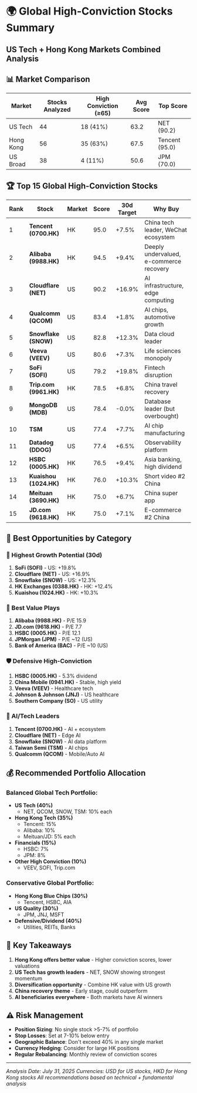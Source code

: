 # 🌍 Global High-Conviction Stocks Summary
## US Tech + Hong Kong Markets Combined Analysis

## 📊 Market Comparison

| Market | Stocks Analyzed | High Conviction (≥65) | Avg Score | Top Score |
|--------|----------------|---------------------|-----------|-----------|
| US Tech | 44 | 18 (41%) | 63.2 | NET (90.2) |
| Hong Kong | 56 | 35 (63%) | 67.5 | Tencent (95.0) |
| US Broad | 38 | 4 (11%) | 50.6 | JPM (70.0) |

## 🏆 Top 15 Global High-Conviction Stocks

| Rank | Stock | Market | Score | 30d Target | Why Buy |
|------|-------|--------|-------|------------|---------|
| 1 | **Tencent (0700.HK)** | HK | 95.0 | +7.5% | China tech leader, WeChat ecosystem |
| 2 | **Alibaba (9988.HK)** | HK | 94.5 | +9.4% | Deeply undervalued, e-commerce recovery |
| 3 | **Cloudflare (NET)** | US | 90.2 | +16.9% | AI infrastructure, edge computing |
| 4 | **Qualcomm (QCOM)** | US | 83.4 | +1.8% | AI chips, automotive growth |
| 5 | **Snowflake (SNOW)** | US | 82.8 | +12.3% | Data cloud leader |
| 6 | **Veeva (VEEV)** | US | 80.6 | +7.3% | Life sciences monopoly |
| 7 | **SoFi (SOFI)** | US | 79.2 | +19.8% | Fintech disruption |
| 8 | **Trip.com (9961.HK)** | HK | 78.5 | +6.8% | China travel recovery |
| 9 | **MongoDB (MDB)** | US | 78.4 | -0.0% | Database leader (but overbought) |
| 10 | **TSM** | US | 77.4 | +7.7% | AI chip manufacturing |
| 11 | **Datadog (DDOG)** | US | 77.4 | +6.5% | Observability platform |
| 12 | **HSBC (0005.HK)** | HK | 76.5 | +9.4% | Asia banking, high dividend |
| 13 | **Kuaishou (1024.HK)** | HK | 76.0 | +10.3% | Short video #2 China |
| 14 | **Meituan (3690.HK)** | HK | 75.0 | +6.7% | China super app |
| 15 | **JD.com (9618.HK)** | HK | 75.0 | +7.1% | E-commerce #2 China |

## 🎯 Best Opportunities by Category

### 🚀 Highest Growth Potential (30d)
1. **SoFi (SOFI)** - US: +19.8%
2. **Cloudflare (NET)** - US: +16.9%
3. **Snowflake (SNOW)** - US: +12.3%
4. **HK Exchanges (0388.HK)** - HK: +12.4%
5. **Kuaishou (1024.HK)** - HK: +10.3%

### 💎 Best Value Plays
1. **Alibaba (9988.HK)** - P/E 15.9
2. **JD.com (9618.HK)** - P/E 7.7
3. **HSBC (0005.HK)** - P/E 12.1
4. **JPMorgan (JPM)** - P/E ~12 (US)
5. **Bank of America (BAC)** - P/E ~10 (US)

### 🛡️ Defensive High-Conviction
1. **HSBC (0005.HK)** - 5.3% dividend
2. **China Mobile (0941.HK)** - Stable, high yield
3. **Veeva (VEEV)** - Healthcare tech
4. **Johnson & Johnson (JNJ)** - US healthcare
5. **Southern Company (SO)** - US utility

### 🤖 AI/Tech Leaders
1. **Tencent (0700.HK)** - AI + ecosystem
2. **Cloudflare (NET)** - Edge AI
3. **Snowflake (SNOW)** - AI data platform
4. **Taiwan Semi (TSM)** - AI chips
5. **Qualcomm (QCOM)** - Mobile/Auto AI

## 💰 Recommended Portfolio Allocation

### Balanced Global Tech Portfolio:
- **US Tech (40%)**
  - NET, QCOM, SNOW, TSM: 10% each
- **Hong Kong Tech (35%)**
  - Tencent: 15%
  - Alibaba: 10%
  - Meituan/JD: 5% each
- **Financials (15%)**
  - HSBC: 7%
  - JPM: 8%
- **Other High Conviction (10%)**
  - VEEV, SOFI, Trip.com

### Conservative Global Portfolio:
- **Hong Kong Blue Chips (30%)**
  - Tencent, HSBC, AIA
- **US Quality (30%)**
  - JPM, JNJ, MSFT
- **Defensive/Dividend (40%)**
  - Utilities, REITs, Banks

## 🔑 Key Takeaways

1. **Hong Kong offers better value** - Higher conviction scores, lower valuations
2. **US Tech has growth leaders** - NET, SNOW showing strongest momentum
3. **Diversification opportunity** - Combine HK value with US growth
4. **China recovery theme** - Early stage, could outperform
5. **AI beneficiaries everywhere** - Both markets have AI winners

## ⚠️ Risk Management

- **Position Sizing**: No single stock >5-7% of portfolio
- **Stop Losses**: Set at 7-10% below entry
- **Geographic Balance**: Don't exceed 40% in any single market
- **Currency Hedging**: Consider for large HK positions
- **Regular Rebalancing**: Monthly review of conviction scores

---

*Analysis Date: July 31, 2025*
*Currencies: USD for US stocks, HKD for Hong Kong stocks*
*All recommendations based on technical + fundamental analysis*